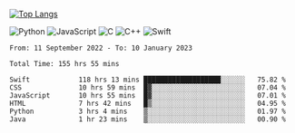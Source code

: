 
<!-- ![ezcv logo](https://raw.githubusercontent.com/adammgerber/images/main/Welcome.png) -->

[![Top Langs](https://github-readme-stats.vercel.app/api/top-langs/?username=adammgerber&layout=compact)](https://github.com/anuraghazra/github-readme-stats)

![Python](https://img.shields.io/badge/python-3670A0?style=for-the-badge&logo=python&logoColor=ffdd54)
![JavaScript](https://img.shields.io/badge/javascript-%23323330.svg?style=for-the-badge&logo=javascript&logoColor=%23F7DF1E)
![C](https://img.shields.io/badge/c-%2300599C.svg?style=for-the-badge&logo=c&logoColor=white)
![C++](https://img.shields.io/badge/c++-%2300599C.svg?style=for-the-badge&logo=c%2B%2B&logoColor=white)
![Swift](https://img.shields.io/badge/swift-F54A2A?style=for-the-badge&logo=swift&logoColor=white)


<!--📊 &nbsp;**Time spent coding**-->

<!--START_SECTION:waka-->

```text
From: 11 September 2022 - To: 10 January 2023

Total Time: 155 hrs 55 mins

Swift            118 hrs 13 mins ███████████████████░░░░░░   75.82 %
CSS              10 hrs 59 mins  █▓░░░░░░░░░░░░░░░░░░░░░░░   07.04 %
JavaScript       10 hrs 55 mins  █▓░░░░░░░░░░░░░░░░░░░░░░░   07.01 %
HTML             7 hrs 42 mins   █▒░░░░░░░░░░░░░░░░░░░░░░░   04.95 %
Python           3 hrs 4 mins    ▒░░░░░░░░░░░░░░░░░░░░░░░░   01.97 %
Java             1 hr 23 mins    ▒░░░░░░░░░░░░░░░░░░░░░░░░   00.90 %
```

<!--END_SECTION:waka-->


